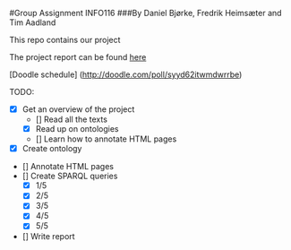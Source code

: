 ﻿#Group Assignment INFO116
###By Daniel Bjørke, Fredrik Heimsæter and Tim Aadland

This repo contains our project

The project report can be found [here](https://drive.google.com/open?id=1pdzDhUkkq0QkeVTNiVf81eLoCrNm41prlxGWsTZ_QA8)

[Doodle schedule] (http://doodle.com/poll/syyd62itwmdwrrbe)


TODO:
- [x] Get an overview of the project
    - [] Read all the texts
    - [x] Read up on ontologies
    - [] Learn how to annotate HTML pages
- [x] Create ontology
- [] Annotate HTML pages
- [] Create SPARQL queries
    - [x] 1/5
    - [x] 2/5
    - [x] 3/5
    - [x] 4/5
    - [x] 5/5
- [] Write report
